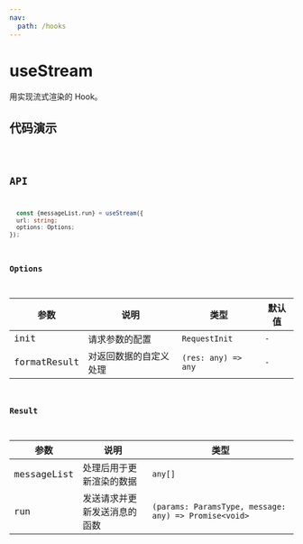 ```yaml
---
nav:
  path: /hooks
---
```


# useStream

用实现流式渲染的 Hook。

## 代码演示

<code hideActions='["CSB"]' src="./demo/demo1.tsx" />

## API

```typescript
  const {messageList,run} = useStream({
  url: string;
  options: Options;
});
```

### Options

| 参数         | 说明                   | 类型                | 默认值 |
| ------------ | ---------------------- | ------------------- | ------ |
| init         | 请求参数的配置         | `RequestInit`       | `-`    |
| formatResult | 对返回数据的自定义处理 | `(res: any) => any` | `-`    |

### Result

| 参数        | 说明                         | 类型                                                  |
| ----------- | ---------------------------- | ----------------------------------------------------- |
| messageList | 处理后用于更新渲染的数据     | `any[]`                                               |
| run         | 发送请求并更新发送消息的函数 | `(params: ParamsType, message: any) => Promise<void>` |
